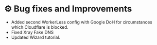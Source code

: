 # ⚙️ Bug fixes and Improvements

- Added second WorkerLess config with Google DoH for circumstances which Cloudflare is blocked.
- Fixed Xray Fake DNS
- Updated Wizard tutorial.
